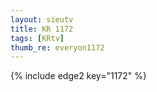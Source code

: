 ```yaml
--- 
layout: sieutv
title: KR 1172
tags: [KRtv]
thumb_re: everyon1172
---
```

{% include edge2 key="1172" %} 
